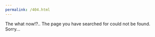 ```yaml
---
permalink: /404.html
---
```


The what now!?..
The page you have searched for could not be found. 
Sorry...

